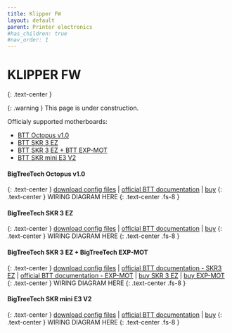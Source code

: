 ```yaml
---
title: Klipper FW
layout: default
parent: Printer electronics
#has_children: true
#nav_order: 1
---
```

# KLIPPER FW
{: .text-center }

{: .warning }
This page is under construction.

Officialy supported motherboards:
- [BTT Octopus v1.0]
- [BTT SKR 3 EZ]
- [BTT SKR 3 EZ + BTT EXP-MOT]
- [BTT SKR mini E3 V2]

#### BigTreeTech Octopus v1.0
{: .text-center }
[download config files](./assets/fw/blank) | [official BTT documentation](https://github.com/bigtreetech/BIGTREETECH-OCTOPUS-V1.0/tree/master/Hardware) | [buy](no.link)
{: .text-center }
WIRING DIAGRAM HERE
{: .text-center .fs-8 }

#### BigTreeTech SKR 3 EZ
{: .text-center }
[download config files](./assets/fw/blank) | [official BTT documentation](https://github.com/bigtreetech/SKR-3/tree/master/Hardware%20(SKR%203%20EZ)) | [buy](no.link)
{: .text-center }
WIRING DIAGRAM HERE
{: .text-center .fs-8 }

#### BigTreeTech SKR 3 EZ + BigTreeTech EXP-MOT
{: .text-center }
[download config files](./assets/fw/blank) | [official BTT documentation - SKR3 EZ](https://github.com/bigtreetech/SKR-3/tree/master/Hardware%20(SKR%203%20EZ)) | [official BTT documentation - EXP-MOT](https://github.com/bigtreetech/BTT-Expansion-module/tree/master/BTT%20EXP-MOT) | [buy SKR 3 EZ](no.link) | [buy EXP-MOT](no.link)
{: .text-center }
WIRING DIAGRAM HERE
{: .text-center .fs-8 }

#### BigTreeTech SKR mini E3 V2
{: .text-center }
[download config files](./assets/fw/blank) | [official BTT documentation](https://github.com/bigtreetech/BIGTREETECH-SKR-mini-E3/tree/master/hardware/BTT%20SKR%20MINI%20E3%20V2.0/Hardware) | [buy](no.link)
{: .text-center }
WIRING DIAGRAM HERE
{: .text-center .fs-8 }

[BTT Octopus v1.0]: https://rh3d.xyz/klipper.html#bigtreetech-octopus-v10
[BTT SKR 3 EZ]: https://rh3d.xyz/klipper.html#bigtreetech-skr-3-ez
[BTT SKR 3 EZ + BTT EXP-MOT]: https://rh3d.xyz/klipper.html#bigtreetech-skr-3-ez--bigtreetech-exp-mot
[BTT SKR mini E3 V2]: https://rh3d.xyz/klipper.html#bigtreetech-skr-mini-e3-v2
